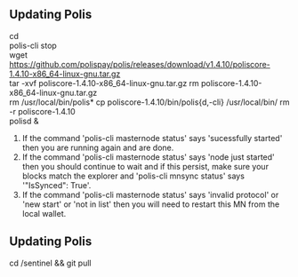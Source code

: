 ## Updating Polis

cd  
polis-cli stop  
wget https://github.com/polispay/polis/releases/download/v1.4.10/poliscore-1.4.10-x86_64-linux-gnu.tar.gz  
tar -xvf poliscore-1.4.10-x86_64-linux-gnu.tar.gz 
rm poliscore-1.4.10-x86_64-linux-gnu.tar.gz  
rm /usr/local/bin/polis*
cp poliscore-1.4.10/bin/polis{d,-cli} /usr/local/bin/
rm -r poliscore-1.4.10  
polisd &  

1. If the command 'polis-cli masternode status' says 'sucessfully started' then you are running again and are done.  
2. If the command 'polis-cli masternode status' says 'node just started' then you should continue to wait and if this persist, make sure your blocks match the explorer and 'polis-cli mnsync status' says '"IsSynced": True'.  
3. If the command 'polis-cli masternode status' says 'invalid protocol' or 'new start' or 'not in list' then you will need to restart this MN from the local wallet.  

## Updating Polis
cd /sentinel && git pull  
